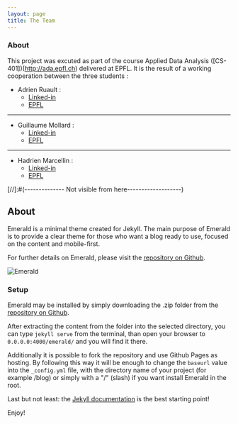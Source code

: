 ```yaml
---
layout: page
title: The Team
---
```


### About

This project was excuted as part of the course Applied Data Analysis ([CS-401])(http://ada.epfl.ch) delivered at EPFL. It is the result of a working cooperation between the three students :  
- Adrien Ruault :   
  - [Linked-in](https://www.linkedin.com/in/adrien-ruault-054423128/)  
  - [EPFL](https://people.epfl.ch/adrien.ruault?lang=fr)  

---

- Guillaume Mollard :   
  - [Linked-in](https://www.linkedin.com/in/guillaume-mollard-83292313b/)  
  - [EPFL](https://people.epfl.ch/guillaume.mollard?lang=en)  

---

- Hadrien Marcellin :   
  - [Linked-in](https://www.linkedin.com/in/hadrien-marcellin-40709a108/)  
  - [EPFL](https://people.epfl.ch/hadrien.marcellin?lang=en)  





[//]:#(-------------- Not visible from here-------------------)
## About
Emerald is a minimal theme created for Jekyll. The main purpose of Emerald is to provide a clear theme for those who want a blog ready to use, focused on the content and mobile-first.

For further details on Emerald, please visit the [repository on Github](https://github.com/KingFelix/emerald/).

![Emerald](img/Emerald01.png "Emerald")

### Setup
Emerald may be installed by simply downloading the .zip folder from the [repository on Github](https://github.com/KingFelix/emerald/archive/master.zip).

After extracting the content from the folder into the selected directory, you can type ``jekyll serve`` from the terminal, than open your browser to ``0.0.0.0:4000/emerald/`` and you will find it there.

Additionally it is possible to fork the repository and use Github Pages as hosting. By following this way it will be enough to change the ``baseurl`` value into the ``_config.yml`` file, with the directory name of your project (for example /blog) or simply with a "/" (slash) if you want install Emerald in the root. 

Last but not least: the [Jekyll documentation](http://jekyllrb.com) is the best starting point!

Enjoy!
